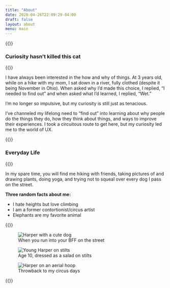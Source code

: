 ```yaml
---
title: "About"
date: 2020-04-26T22:09:29-04:00
draft: false
layout: about
menu: main
---
```


{{<rawhtml>}}
    <h3 class="text-center">Curiosity hasn’t killed this cat</h3>
{{</rawhtml>}}

I have always been interested in the how and why of things. At 3 years old, while on a hike with my mom, I sat down in a river, fully clothed (despite it being November in Ohio). When asked why I’d made this choice, I replied, “I needed to find out” and when asked what I’d learned, I replied, “Wet.”  


I’m no longer so impulsive, but my curiosity is still just as tenacious.  


I’ve channeled my lifelong need to “find out” into learning about why people do the things they do, how they think about things, and ways to improve their experiences. 
I took a circuitous route to get here, but my curiosity led me to the world of UX.  

{{<rawhtml>}}
    <h3 class="text-center">Everyday Life</h3>
{{</rawhtml>}}  

In my spare time, you will find me hiking with friends, taking pictures of and drawing plants, doing yoga, and trying not to squeal over every dog I pass on the street.  

**Three random facts about me:**
- I hate heights but love climbing
- I am a former contortionist/circus artist
- Elephants are my favorite animal

{{<rawhtml>}}
     <div class="grid grid-cols-1 sm:grid-cols-3 gap-4 py-10">
     <figure>
        <img class="rounded" src="/images/indy.jpeg" alt="Harper with a cute dog" />
        <figcaption>When you run into your BFF on the street<figcaption>
     </figure>
     <figure>
        <img class="rounded" src="/images/stilt-salad.jpeg" alt="Young Harper on stilts" />
        <figcaption>Age 10, dressed as a salad on stilts<figcaption>
     </figure>
     <figure>
        <img class="rounded" src="/images/aerial.jpeg" alt="Harper on an aerial hoop" />
        <figcaption>Throwback to my circus days<figcaption>
     </figure>
    </div>
{{</rawhtml>}}  
